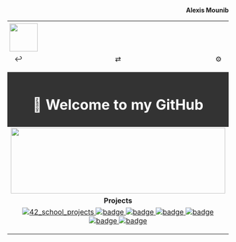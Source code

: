 <!-- Prénom à droite hors de la table -->
<p align="right"><b>Alexis Mounib</b></p>

<!-- Table principale pleine largeur possible -->
<table align="center" width="100%"">

  <!-- Icon en haut à gauche -->
  <tr>
    <td colspan="3" align="left" style="padding:5px;">
      <img src="https://raw.githubusercontent.com/zoyern/badges/main/icon.gif" height="64">
    </td>
  </tr>

  <!-- Ligne des 3 boutons, colonnes égales -->
  <tr>
    <td align="left" width="33%">
      <span style="
        padding: 4px 8px;
        border-radius: 2px;
        width: 60px;
        height: 30px;
        text-align: center;
      ">↩</span>
    </td>
    <td align="center" width="33%">
      <span style="
        padding: 4px 8px;
        border-radius: 2px;
        width: 60px;
        height: 30px;
        text-align: center;
      ">⇄</span>
    </td>
    <td align="right" width="33%">
      <span style="
        padding: 4px 8px;
        border-radius: 2px;
        width: 60px;
        height: 30px;
        text-align: center;
      ">⚙</span>
    </td>
  </tr>

  <!-- Séparateur full width -->
  <tr>
    <td colspan="3">
      <img src="https://raw.githubusercontent.com/zoyern/badges/main/sep.gif" width="100%" height="10">
    </td>
  </tr>

  <!-- Welcome message -->
  <tr>
    <td colspan="3" align="center" bgcolor="#333" style="color: #fff; font-weight: bold; padding: 10px;">
      <h1>👋 Welcome to my GitHub </h1>
    </td>
  </tr>

  <!-- Banner GIF -->
  <tr>
    <td colspan="3">
      <img src="https://raw.githubusercontent.com/zoyern/badges/main/banner.gif" width="100%" height="150px">
    </td>
  </tr>

<!-- Projects -->
<tr>
    <td align="center" colspan="3" width="100%">
      <b>Projects</b>
    </td>
</tr>
<tr>
  <td align="center" colspan="3" width="100%">
<a href="https://github.com/zoyern/42_school_projects">
  <img src="https://raw.githubusercontent.com/zoyern/badges/main/42_school_projects_commits.svg?v=3" alt="42_school_projects">
</a>
<a href="https://github.com/zoyern/42_school_projects">
  <img src="https://raw.githubusercontent.com/zoyern/badges/main/42_school_projects_commits.svg?v=3" alt="badge">
</a>
    <a href="https://github.com/zoyern/42_school_projects">
      <img src="https://raw.githubusercontent.com/zoyern/badges/main/42_school_projects_commits.svg?v=3" alt="badge">
    </a>
    <a href="https://github.com/zoyern/42_school_projects"> 
      <img src="https://raw.githubusercontent.com/zoyern/badges/main/42_school_projects_commits.svg?v=3" alt="badge">
    </a>
        <a href="https://github.com/zoyern/42_school_projects"> 
      <img src="https://raw.githubusercontent.com/zoyern/badges/main/42_school_projects_commits.svg?v=3" alt="badge">
    </a>
        <a href="https://github.com/zoyern/42_school_projects"> 
      <img src="https://raw.githubusercontent.com/zoyern/badges/main/42_school_projects_commits.svg?v=3" alt="badge">
    </a>
        <a href="https://github.com/zoyern/42_school_projects"> 
      <img src="https://raw.githubusercontent.com/zoyern/badges/main/42_school_projects_commits.svg?v=3" alt="badge">
    </a>
  </td>
</tr>

  <tr>
    <td colspan="3">
      <img src="https://raw.githubusercontent.com/zoyern/badges/main/sep.gif" width="100%" height="10">
    </td>
  </tr>


</table>
